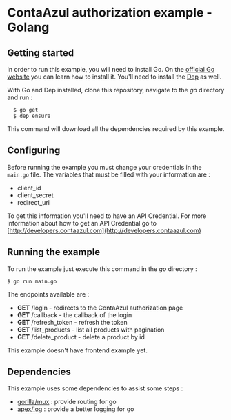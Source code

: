 # ContaAzul authorization example - Golang

## Getting started

In order to run this example, you will need to install Go. On the [official Go website](https://golang.org/) you can learn how to install it.
You'll need to install the [Dep](https://github.com/golang/dep) as well.

With Go and Dep installed, clone this repository, navigate to the _go_ directory and run :

```
  $ go get
  $ dep ensure
```

This command will download all the dependencies required by this example.

## Configuring

Before running the example you must change your credentials in the `main.go` file.
The variables that must be filled with your information are :

 - client_id
 - client_secret
 - redirect_uri

To get this information you'll need to have an API Credential.
For more information about how to get an API Credential go to [http://developers.contaazul.com](http://developers.contaazul.com)

## Running the example

To run the example just execute this command in the _go_ directory :

`$ go run main.go`

The endpoints available are :

- **GET** /login - redirects to the ContaAzul authorization page
- **GET** /callback - the callback of the login
- **GET** /refresh_token - refresh the token
- **GET** /list_products - list all products with pagination
- **GET** /delete_product - delete a product by id

This example doesn't have frontend example yet.

## Dependencies

This example uses some dependencies to assist some steps :

  - [gorilla/mux](https://github.com/gorilla/mux) : provide routing for go
  - [apex/log](https://github.com/apex/log) : provide a better logging for go

